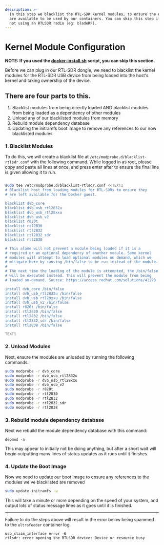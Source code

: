 ```yaml
---
description: >-
  In this step we blacklist the RTL-SDR kernel modules, to ensure the devices
  are available to be used by our containers. You can skip this step if you're
  not using an RTLSDR radio (eg: bladeRF).
---
```


# Kernel Module Configuration

**NOTE: If you used the [docker-install.sh](https://github.com/sdr-enthusiasts/docker-install) script, you can skip this section.**

Before we can plug in our RTL-SDR dongle, we need to blacklist the kernel modules for the RTL-SDR USB device from being loaded into the host's kernel and taking ownership of the device.

## **There are four parts to this.**

1. Blacklist modules from being directly loaded AND blacklist modules from being loaded as a dependency of other modules
1. Unload any of our blacklisted modules from memory
1. Rebuild module dependency database
1. Updating the initramfs boot image to remove any references to our now blacklisted modules

### 1. Blacklist Modules

To do this, we will create a blacklist file at `/etc/modprobe.d/blacklist-rtlsdr.conf` with the following command. While logged in as root, please copy and paste all lines at once, and press enter after to ensure the final line is given allowing it to run.

```bash

sudo tee /etc/modprobe.d/blacklist-rtlsdr.conf <<TEXT1
# Blacklist host from loading modules for RTL-SDRs to ensure they
# are left available for the Docker guest.

blacklist dvb_core
blacklist dvb_usb_rtl2832u
blacklist dvb_usb_rtl28xxu
blacklist dvb_usb_v2
blacklist r820t
blacklist rtl2830
blacklist rtl2832
blacklist rtl2832_sdr
blacklist rtl2838

# This alone will not prevent a module being loaded if it is a
# required or an optional dependency of another module. Some kernel
# modules will attempt to load optional modules on demand, which we
# mitigate here by causing /bin/false to be run instead of the module.
#
# The next time the loading of the module is attempted, the /bin/false
# will be executed instead. This will prevent the module from being
# loaded on-demand. Source: https://access.redhat.com/solutions/41278

install dvb_core /bin/false
install dvb_usb_rtl2832u /bin/false
install dvb_usb_rtl28xxu /bin/false
install dvb_usb_v2 /bin/false
install r820t /bin/false
install rtl2830 /bin/false
install rtl2832 /bin/false
install rtl2832_sdr /bin/false
install rtl2838 /bin/false

TEXT1

```

### 2. Unload Modules

Next, ensure the modules are unloaded by running the following commands:

```bash
sudo modprobe -r dvb_core
sudo modprobe -r dvb_usb_rtl2832u
sudo modprobe -r dvb_usb_rtl28xxu
sudo modprobe -r dvb_usb_v2
sudo modprobe -r r820t
sudo modprobe -r rtl2830
sudo modprobe -r rtl2832
sudo modprobe -r rtl2832_sdr
sudo modprobe -r rtl2838
```

### 3. Rebuild module dependency database

Next we rebuild the module dependency database with this command:

```
depmod -a
```

This may appear to initially not be doing anything, but after a short wait will begin outputting many lines of status updates as it runs until it finishes.

### 4. Update the Boot Image

Now we need to update our boot image to ensure any references to the modules we've blacklisted are removed

```bash
sudo update-initramfs -u
```

This will take a minute or more depending on the speed of your system, and output lots of status message lines as it goes until it is finished.

---

Failure to do the steps above will result in the error below being spammed to the `ultrafeeder` container log.

```text
usb_claim_interface error -6
rtlsdr: error opening the RTLSDR device: Device or resource busy
```

